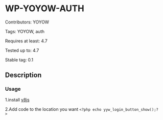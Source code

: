 # WP-YOYOW-AUTH #

Contributors: YOYOW

Tags: YOYOW, auth

Requires at least: 4.7

Tested up to: 4.7

Stable tag: 0.1

## Description ##

### Usage ###

1.install [v8js](https://github.com/phpv8/v8js/blob/php7/README.Linux.md)

2.Add code to the location you want 
`<?php echo yyw_login_button_show();?>`
